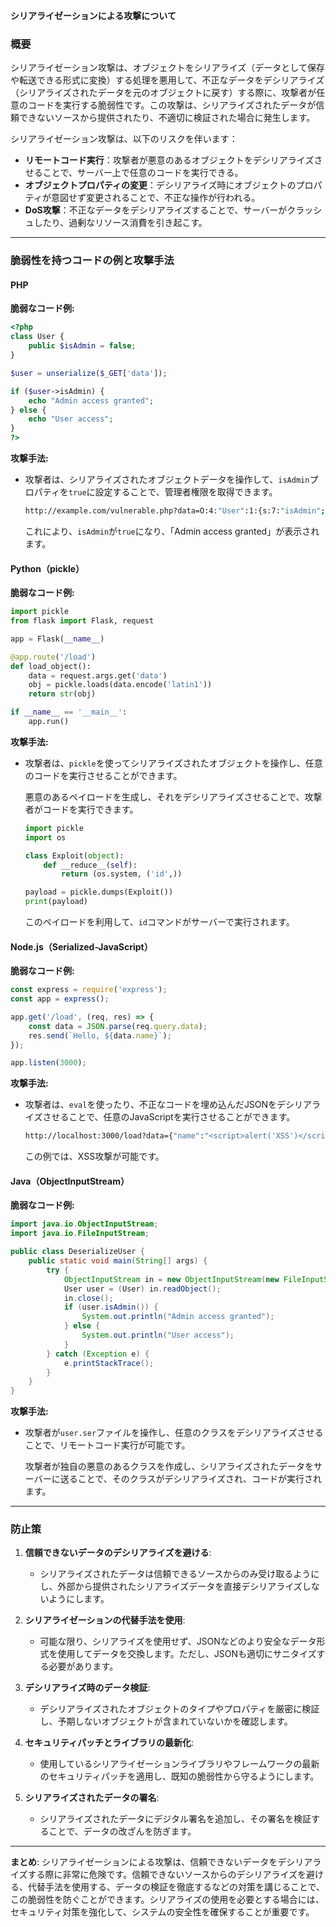 **シリアライゼーションによる攻撃について**

### **概要**

シリアライゼーション攻撃は、オブジェクトをシリアライズ（データとして保存や転送できる形式に変換）する処理を悪用して、不正なデータをデシリアライズ（シリアライズされたデータを元のオブジェクトに戻す）する際に、攻撃者が任意のコードを実行する脆弱性です。この攻撃は、シリアライズされたデータが信頼できないソースから提供されたり、不適切に検証された場合に発生します。

シリアライゼーション攻撃は、以下のリスクを伴います：

- **リモートコード実行**：攻撃者が悪意のあるオブジェクトをデシリアライズさせることで、サーバー上で任意のコードを実行できる。
- **オブジェクトプロパティの変更**：デシリアライズ時にオブジェクトのプロパティが意図せず変更されることで、不正な操作が行われる。
- **DoS攻撃**：不正なデータをデシリアライズすることで、サーバーがクラッシュしたり、過剰なリソース消費を引き起こす。

---

### **脆弱性を持つコードの例と攻撃手法**

#### **PHP**

**脆弱なコード例:**
```php
<?php
class User {
    public $isAdmin = false;
}

$user = unserialize($_GET['data']);

if ($user->isAdmin) {
    echo "Admin access granted";
} else {
    echo "User access";
}
?>
```

**攻撃手法:**
- 攻撃者は、シリアライズされたオブジェクトデータを操作して、`isAdmin`プロパティを`true`に設定することで、管理者権限を取得できます。

  ```bash
  http://example.com/vulnerable.php?data=O:4:"User":1:{s:7:"isAdmin";b:1;}
  ```

  これにより、`isAdmin`が`true`になり、「Admin access granted」が表示されます。

#### **Python（pickle）**

**脆弱なコード例:**
```python
import pickle
from flask import Flask, request

app = Flask(__name__)

@app.route('/load')
def load_object():
    data = request.args.get('data')
    obj = pickle.loads(data.encode('latin1'))
    return str(obj)

if __name__ == '__main__':
    app.run()
```

**攻撃手法:**
- 攻撃者は、`pickle`を使ってシリアライズされたオブジェクトを操作し、任意のコードを実行させることができます。

  悪意のあるペイロードを生成し、それをデシリアライズさせることで、攻撃者がコードを実行できます。

  ```python
  import pickle
  import os

  class Exploit(object):
      def __reduce__(self):
          return (os.system, ('id',))

  payload = pickle.dumps(Exploit())
  print(payload)
  ```

  このペイロードを利用して、`id`コマンドがサーバーで実行されます。

#### **Node.js（Serialized-JavaScript）**

**脆弱なコード例:**
```javascript
const express = require('express');
const app = express();

app.get('/load', (req, res) => {
    const data = JSON.parse(req.query.data);
    res.send(`Hello, ${data.name}`);
});

app.listen(3000);
```

**攻撃手法:**
- 攻撃者は、`eval`を使ったり、不正なコードを埋め込んだJSONをデシリアライズさせることで、任意のJavaScriptを実行させることができます。

  ```bash
  http://localhost:3000/load?data={"name":"<script>alert('XSS')</script>"}
  ```

  この例では、XSS攻撃が可能です。

#### **Java（ObjectInputStream）**

**脆弱なコード例:**
```java
import java.io.ObjectInputStream;
import java.io.FileInputStream;

public class DeserializeUser {
    public static void main(String[] args) {
        try {
            ObjectInputStream in = new ObjectInputStream(new FileInputStream("user.ser"));
            User user = (User) in.readObject();
            in.close();
            if (user.isAdmin()) {
                System.out.println("Admin access granted");
            } else {
                System.out.println("User access");
            }
        } catch (Exception e) {
            e.printStackTrace();
        }
    }
}
```

**攻撃手法:**
- 攻撃者が`user.ser`ファイルを操作し、任意のクラスをデシリアライズさせることで、リモートコード実行が可能です。

  攻撃者が独自の悪意のあるクラスを作成し、シリアライズされたデータをサーバーに送ることで、そのクラスがデシリアライズされ、コードが実行されます。

---

### **防止策**

1. **信頼できないデータのデシリアライズを避ける**:
   - シリアライズされたデータは信頼できるソースからのみ受け取るようにし、外部から提供されたシリアライズデータを直接デシリアライズしないようにします。

2. **シリアライゼーションの代替手法を使用**:
   - 可能な限り、シリアライズを使用せず、JSONなどのより安全なデータ形式を使用してデータを交換します。ただし、JSONも適切にサニタイズする必要があります。

3. **デシリアライズ時のデータ検証**:
   - デシリアライズされたオブジェクトのタイプやプロパティを厳密に検証し、予期しないオブジェクトが含まれていないかを確認します。

4. **セキュリティパッチとライブラリの最新化**:
   - 使用しているシリアライゼーションライブラリやフレームワークの最新のセキュリティパッチを適用し、既知の脆弱性から守るようにします。

5. **シリアライズされたデータの署名**:
   - シリアライズされたデータにデジタル署名を追加し、その署名を検証することで、データの改ざんを防ぎます。

---

**まとめ**:
シリアライゼーションによる攻撃は、信頼できないデータをデシリアライズする際に非常に危険です。信頼できないソースからのデシリアライズを避ける、代替手法を使用する、データの検証を徹底するなどの対策を講じることで、この脆弱性を防ぐことができます。シリアライズの使用を必要とする場合には、セキュリティ対策を強化して、システムの安全性を確保することが重要です。